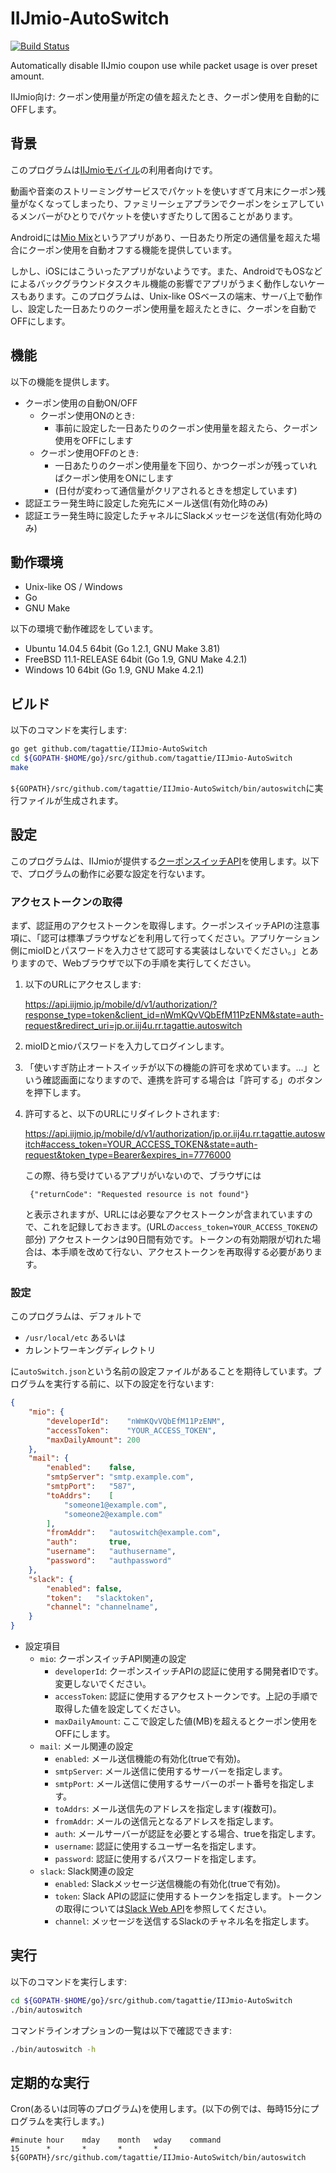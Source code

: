 # IIJmio-AutoSwitch
[![Build Status](https://travis-ci.org/tagattie/IIJmio-AutoSwitch.svg?branch=master)](https://travis-ci.org/tagattie/IIJmio-AutoSwitch)

Automatically disable IIJmio coupon use while packet usage is over preset amount.

IIJmio向け: クーポン使用量が所定の値を超えたとき、クーポン使用を自動的にOFFします。

## 背景
このプログラムは[IIJmioモバイル](https://www.iijmio.jp/)の利用者向けです。

動画や音楽のストリーミングサービスでパケットを使いすぎて月末にクーポン残量がなくなってしまったり、ファミリーシェアプランでクーポンをシェアしているメンバーがひとりでパケットを使いすぎたりして困ることがあります。

Androidには[Mio Mix](https://play.google.com/store/apps/details?id=com.itworks.miomix)というアプリがあり、一日あたり所定の通信量を超えた場合にクーポン使用を自動オフする機能を提供しています。

しかし、iOSにはこういったアプリがないようです。また、AndroidでもOSなどによるバックグラウンドタスクキル機能の影響でアプリがうまく動作しないケースもあります。このプログラムは、Unix-like OSベースの端末、サーバ上で動作し、設定した一日あたりのクーポン使用量を超えたときに、クーポンを自動でOFFにします。

## 機能
以下の機能を提供します。

- クーポン使用の自動ON/OFF
  - クーポン使用ONのとき:
      - 事前に設定した一日あたりのクーポン使用量を超えたら、クーポン使用をOFFにします
  - クーポン使用OFFのとき:
      - 一日あたりのクーポン使用量を下回り、かつクーポンが残っていればクーポン使用をONにします
      - (日付が変わって通信量がクリアされるときを想定しています)
- 認証エラー発生時に設定した宛先にメール送信(有効化時のみ)
- 認証エラー発生時に設定したチャネルにSlackメッセージを送信(有効化時のみ)

## 動作環境
- Unix-like OS / Windows
- Go
- GNU Make

以下の環境で動作確認をしています。

- Ubuntu 14.04.5 64bit (Go 1.2.1, GNU Make 3.81)
- FreeBSD 11.1-RELEASE 64bit (Go 1.9, GNU Make 4.2.1)
- Windows 10 64bit (Go 1.9, GNU Make 4.2.1)

## ビルド
以下のコマンドを実行します:

```sh
go get github.com/tagattie/IIJmio-AutoSwitch
cd ${GOPATH-$HOME/go}/src/github.com/tagattie/IIJmio-AutoSwitch
make
```

`${GOPATH}/src/github.com/tagattie/IIJmio-AutoSwitch/bin/autoswitch`に実行ファイルが生成されます。

## 設定
このプログラムは、IIJmioが提供する[クーポンスイッチAPI](https://www.iijmio.jp/hdd/coupon/mioponapi.jsp)を使用します。以下で、プログラムの動作に必要な設定を行ないます。

### アクセストークンの取得
まず、認証用のアクセストークンを取得します。クーポンスイッチAPIの注意事項に、「認可は標準ブラウザなどを利用して行ってください。アプリケーション側にmioIDとパスワードを入力させて認可する実装はしないでください。」とありますので、Webブラウザで以下の手順を実行してください。

1. 以下のURLにアクセスします:

    <https://api.iijmio.jp/mobile/d/v1/authorization/?response_type=token&client_id=nWmKQvVQbEfM11PzENM&state=auth-request&redirect_uri=jp.or.iij4u.rr.tagattie.autoswitch>

1. mioIDとmioパスワードを入力してログインします。
1. 「使いすぎ防止オートスイッチが以下の機能の許可を求めています。...」という確認画面になりますので、連携を許可する場合は「許可する」のボタンを押下します。
1. 許可すると、以下のURLにリダイレクトされます:

    <https://api.iijmio.jp/mobile/d/v1/authorization/jp.or.iij4u.rr.tagattie.autoswitch#access_token=YOUR_ACCESS_TOKEN&state=auth-request&token_type=Bearer&expires_in=7776000>

    この際、待ち受けているアプリがいないので、ブラウザには

        {"returnCode": "Requested resource is not found"}

    と表示されますが、URLには必要なアクセストークンが含まれていますので、これを記録しておきます。(URLの`access_token=YOUR_ACCESS_TOKEN`の部分) アクセストークンは90日間有効です。トークンの有効期限が切れた場合は、本手順を改めて行ない、アクセストークンを再取得する必要があります。

### 設定
このプログラムは、デフォルトで

- `/usr/local/etc` あるいは
- カレントワーキングディレクトリ

に`autoSwitch.json`という名前の設定ファイルがあることを期待しています。プログラムを実行する前に、以下の設定を行ないます:

```json:autoSwitch.json
{
    "mio": {
        "developerId":    "nWmKQvVQbEfM11PzENM",
        "accessToken":    "YOUR_ACCESS_TOKEN",
        "maxDailyAmount": 200
    },
    "mail": {
        "enabled":    false,
        "smtpServer": "smtp.example.com",
        "smtpPort":   "587",
        "toAddrs":    [
            "someone1@example.com",
            "someone2@example.com"
        ],
        "fromAddr":   "autoswitch@example.com",
        "auth":       true,
        "username":   "authusername",
        "password":   "authpassword"
    },
    "slack": {
        "enabled": false,
        "token":   "slacktoken",
        "channel": "channelname",
    }
}
```

- 設定項目
  - `mio`: クーポンスイッチAPI関連の設定
      - `developerId`: クーポンスイッチAPIの認証に使用する開発者IDです。変更しないでください。
      - `accessToken`: 認証に使用するアクセストークンです。上記の手順で取得した値を設定してください。
      - `maxDailyAmount`: ここで設定した値(MB)を超えるとクーポン使用をOFFにします。
  - `mail`: メール関連の設定
      - `enabled`: メール送信機能の有効化(trueで有効)。
      - `smtpServer`: メール送信に使用するサーバーを指定します。
      - `smtpPort`: メール送信に使用するサーバーのポート番号を指定します。
      - `toAddrs`: メール送信先のアドレスを指定します(複数可)。
      - `fromAddr`: メールの送信元となるアドレスを指定します。
      - `auth`: メールサーバーが認証を必要とする場合、trueを指定します。
      - `username`: 認証に使用するユーザー名を指定します。
      - `password`: 認証に使用するパスワードを指定します。
  - `slack`: Slack関連の設定
      - `enabled`: Slackメッセージ送信機能の有効化(trueで有効)。
      - `token`: Slack APIの認証に使用するトークンを指定します。トークンの取得については[Slack Web API](https://api.slack.com/web)を参照してください。
      - `channel`: メッセージを送信するSlackのチャネル名を指定します。

## 実行
以下のコマンドを実行します:

```sh
cd ${GOPATH-$HOME/go}/src/github.com/tagattie/IIJmio-AutoSwitch
./bin/autoswitch
```

コマンドラインオプションの一覧は以下で確認できます:

```sh
./bin/autoswitch -h
```

## 定期的な実行
Cron(あるいは同等のプログラム)を使用します。(以下の例では、毎時15分にプログラムを実行します。)

    #minute hour    mday    month   wday    command
    15      *       *       *       *       ${GOPATH}/src/github.com/tagattie/IIJmio-AutoSwitch/bin/autoswitch
